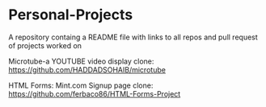 # Personal-Projects
A repository containg a README file with links to all repos and pull request of projects worked on

Microtube-a YOUTUBE video display clone:
https://github.com/HADDADSOHAIB/microtube

HTML Forms: Mint.com Signup page clone: 
https://github.com/ferbaco86/HTML-Forms-Project
